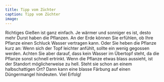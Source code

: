 ```yaml
---
title: Tipp vom Züchter
caption: Tipp vom Züchter
image:
---
```



Richtiges Gie&szlig;en ist ganz einfach. Je w&auml;rmer und sonniger es ist, desto mehr Durst haben die Pflanzen. An der Erde k&ouml;nnen Sie erf&uuml;hlen, ob Ihre Pflanze einen Schluck Wasser vertragen kann. Oder Sie heben die Pflanze kurz an: Wenn sich der Topf leichter anf&uuml;hlt, sollte ein wenig gegossen werden. Achten Sie aber darauf, dass kein Wasser im &Uuml;bertopf steht, da die Pflanze sonst schnell ertrinkt. Wenn die Pflanze etwas blass aussieht, ist der Standort m&ouml;glicherweise zu hell. Steht sie schon an einem halbschattigen Ort? Dann kann eine blasse F&auml;rbung auf einen D&uuml;ngermangel hindeuten. Viel Erfolg!